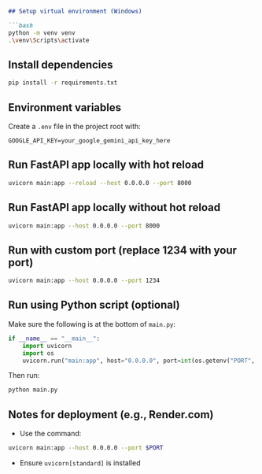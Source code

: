 ````markdown
## Setup virtual environment (Windows)

```bash
python -m venv venv
.\venv\Scripts\activate
````

## Install dependencies

```bash
pip install -r requirements.txt
```

## Environment variables

Create a `.env` file in the project root with:

```env
GOOGLE_API_KEY=your_google_gemini_api_key_here
```

## Run FastAPI app locally with hot reload

```bash
uvicorn main:app --reload --host 0.0.0.0 --port 8000
```

## Run FastAPI app locally without hot reload

```bash
uvicorn main:app --host 0.0.0.0 --port 8000
```

## Run with custom port (replace 1234 with your port)

```bash
uvicorn main:app --host 0.0.0.0 --port 1234
```

## Run using Python script (optional)

Make sure the following is at the bottom of `main.py`:

```python
if __name__ == "__main__":
    import uvicorn
    import os
    uvicorn.run("main:app", host="0.0.0.0", port=int(os.getenv("PORT", 8000)), reload=True)
```

Then run:

```bash
python main.py
```

## Notes for deployment (e.g., Render.com)

* Use the command:

```bash
uvicorn main:app --host 0.0.0.0 --port $PORT
```

* Ensure `uvicorn[standard]` is installed

```
